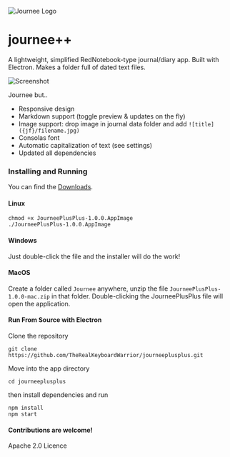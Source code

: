 ![Journee Logo](journeelogo.png)

# journee++ 

A lightweight, simplified RedNotebook-type journal/diary app. Built with Electron. Makes a folder full of dated text files.

![Screenshot](journee-screenshot.png)

Journee but..
* Responsive design
* Markdown support (toggle preview & updates on the fly)
* Image support: drop image in journal data folder and add `![title]({jf}/filename.jpg)`
* Consolas font
* Automatic capitalization of text (see settings)
* Updated all dependencies

### Installing and Running

You can find the [Downloads](https://github.com/TheRealKeyboardWarrior/journeeplusplus/releases).

#### Linux
```
chmod +x JourneePlusPlus-1.0.0.AppImage
./JourneePlusPlus-1.0.0.AppImage
```

#### Windows

Just double-click the file and the installer will do the work!

#### MacOS

Create a folder called `Journee` anywhere, unzip the file `JourneePlusPlus-1.0.0-mac.zip` in that folder.
Double-clicking the JourneePlusPlus file will open the application.

#### Run From Source with Electron

Clone the repository
```
git clone https://github.com/TheRealKeyboardWarrior/journeeplusplus.git
```

Move into the app directory
```
cd journeeplusplus
```

then install dependencies and run

```
npm install
npm start
```

#### Contributions are welcome!

Apache 2.0 Licence
